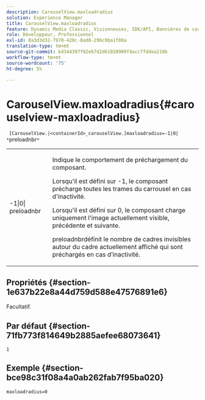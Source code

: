 ```yaml
---
description: CarouselView.maxloadradius
solution: Experience Manager
title: CarouselView.maxloadradius
feature: Dynamic Media Classic, Visionneuses, SDK/API, Bannières de carrousel
role: Développeur, Professionnel
exl-id: 8a3d3d32-7970-420c-8ad8-296c9ba1f08a
translation-type: tm+mt
source-git-commit: b4344397f82eb7d2d61020909f4acc7fddea210b
workflow-type: tm+mt
source-wordcount: '75'
ht-degree: 5%

---
```


# CarouselView.maxloadradius{#carouselview-maxloadradius}

` [CarouselView.|<containerId>_carouselView.]maxloadradius=-1|0| *`preloadnbr`*`

<table id="table_B3B03B00DCF0466DB332E851F4DDF610"> 
 <tbody> 
  <tr> 
   <td> <p> <span class="codeph"> -1|0|<span class="varname"> preloadnbr</span></span> </p> </td> 
   <td> <p>Indique le comportement de préchargement du composant. </p> <p>Lorsqu'il est défini sur <span class="codeph"> -1</span>, le composant précharge toutes les trames du carrousel en cas d'inactivité. </p> <p>Lorsqu'il est défini sur <span class="codeph"> 0</span>, le composant charge uniquement l'image actuellement visible, précédente et suivante. </p> <p><span class="codeph"><span class="varname"> </span></span>preloadnbrdéfinit le nombre de cadres invisibles autour du cadre actuellement affiché qui sont préchargés en cas d’inactivité. </p> </td> 
  </tr> 
 </tbody> 
</table>

## Propriétés {#section-1e637b22e8a44d759d588e47576891e6}

Facultatif.

## Par défaut {#section-71fb773f814649b2885aefee68073641}

`1`

## Exemple {#section-bce98c31f08a4a0ab262fab7f95ba020}

`maxloadradius=0`
